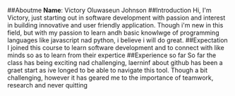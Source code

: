 ##Aboutme
**Name**: Victory Oluwaseun Johnson
##Introduction
Hi, I'm Victory, just starting out in software development with passion and interest in building innovative and user friendly application. Though i'm new in this field, but with my passion to learn andh basic knowlwge of programming languages like javascript nad python, i believe i will do great. 
##Expectation
I joined this course to learn software development and to connect with like minds so as to learn from their expertice
##Experience so far
So far the class has being exciting nad challenging, laerninf about github has been a graet start as ive longed to be able to navigate this tool. 
Though a bit challenging, however it has geared me to the importance of teamwork, research and never quitting